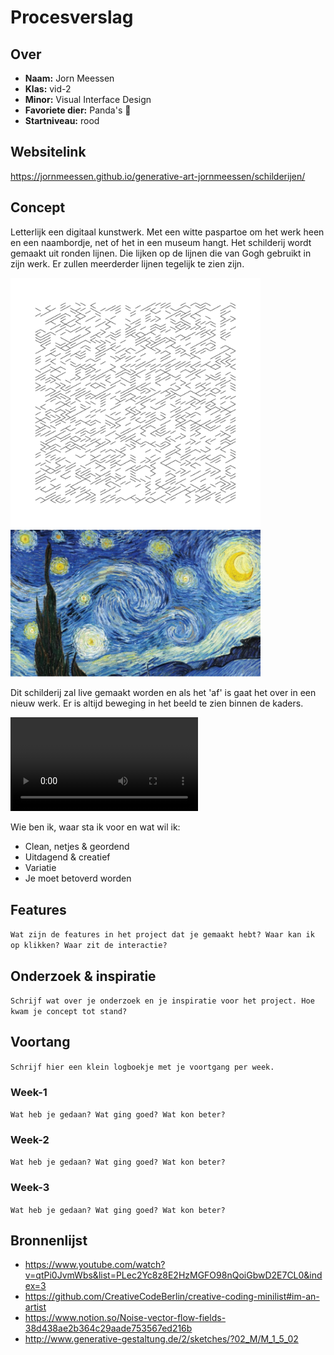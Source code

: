 <!-- Vergeet je niet de comments uit te zetten voordat je begint met typen? 💬 -->

# Procesverslag

## Over
* **Naam:** Jorn Meessen 
* **Klas:** vid-2
* **Minor:** Visual Interface Design
* **Favoriete dier:** Panda's :panda_face:
* **Startniveau:** rood

## Websitelink
https://jornmeessen.github.io/generative-art-jornmeessen/schilderijen/


## Concept

Letterlijk een digitaal kunstwerk. Met een witte paspartoe om het werk heen en een naambordje, net of het in een museum hangt.
Het schilderij wordt gemaakt uit ronden lijnen. Die lijken op de lijnen die van Gogh gebruikt in zijn werk. Er zullen meerderder lijnen tegelijk te zien zijn.

<img src="img/Ruins_2609285226.svg" width="400">
<img src="img/13f12d32-76fe-4ce8-8392-624e5091fa91_thumb840.jpg" width="400">

Dit schilderij zal live gemaakt worden en als het 'af' is gaat het over in een nieuw werk. Er is altijd beweging in het beeld te zien binnen de kaders. 

![Watch the video](https://user-images.githubusercontent.com/45321599/114853683-54752600-9de4-11eb-8ba9-53dbfdff931e.mp4)

Wie ben ik, waar sta ik voor en wat wil ik:
-	Clean, netjes & geordend 
-	Uitdagend & creatief
-	Variatie 
-	Je moet betoverd worden

## Features

`Wat zijn de features in het project dat je gemaakt hebt? Waar kan ik op klikken? Waar zit de interactie?`


## Onderzoek & inspiratie
`Schrijf wat over je onderzoek en je inspiratie voor het project. Hoe kwam je concept tot stand?`

## Voortang

`Schrijf hier een klein logboekje met je voortgang per week.`

### Week-1
`Wat heb je gedaan? Wat ging goed? Wat kon beter?`

### Week-2
`Wat heb je gedaan? Wat ging goed? Wat kon beter?`

### Week-3
`Wat heb je gedaan? Wat ging goed? Wat kon beter?`


## Bronnenlijst

* https://www.youtube.com/watch?v=qtPi0JvmWbs&list=PLec2Yc8z8E2HzMGFO98nQoiGbwD2E7CL0&index=3
* https://github.com/CreativeCodeBerlin/creative-coding-minilist#im-an-artist
* https://www.notion.so/Noise-vector-flow-fields-38d438ae2b364c29aade753567ed216b
* http://www.generative-gestaltung.de/2/sketches/?02_M/M_1_5_02	
